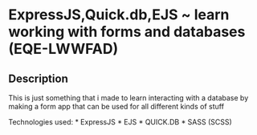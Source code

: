 # ExpressJS,Quick.db,EJS ~ learn working with forms and databases (EQE-LWWFAD)

## Description
This is just something that i made to learn interacting with a database by making a form app that can be used for all different kinds of stuff

Technologies used:
    * ExpressJS
    * EJS
    * QUICK.DB
    * SASS (SCSS)